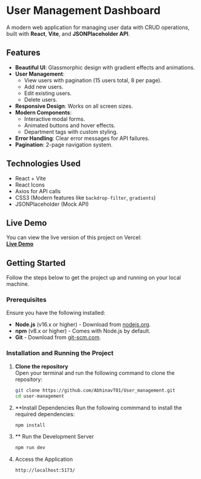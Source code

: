 # User Management Dashboard

A modern web application for managing user data with CRUD operations, built with **React**, **Vite**, and **JSONPlaceholder API**.


## Features

- **Beautiful UI**: Glassmorphic design with gradient effects and animations.
- **User Management**:
  - View users with pagination (15 users total, 8 per page).
  - Add new users.
  - Edit existing users.
  - Delete users.
- **Responsive Design**: Works on all screen sizes.
- **Modern Components**:
  - Interactive modal forms.
  - Animated buttons and hover effects.
  - Department tags with custom styling.
- **Error Handling**: Clear error messages for API failures.
- **Pagination**: 2-page navigation system.

## Technologies Used

- React + Vite
- React Icons
- Axios for API calls
- CSS3 (Modern features like `backdrop-filter`, `gradients`)
- JSONPlaceholder (Mock API)

## Live Demo

You can view the live version of this project on Vercel:  
**[Live Demo](https://user-management-sigma-kohl.vercel.app/)**

## Getting Started

Follow the steps below to get the project up and running on your local machine.

### Prerequisites

Ensure you have the following installed:

- **Node.js** (v16.x or higher) - Download from [nodejs.org](https://nodejs.org/).
- **npm** (v8.x or higher) - Comes with Node.js by default.
- **Git** - Download from [git-scm.com](https://git-scm.com/).

### Installation and Running the Project

1. **Clone the repository**  
   Open your terminal and run the following command to clone the repository:
   ```bash
   git clone https://github.com/AbhinavT01/User_management.git
   cd user-management 
2. **Install Dependencies
   Run the following commmand to install the required dependencies:
   ```bash
   npm install
3. ** Run the Development Server
   ```bash
   npm run dev
4. Access the Application
   ```bash
   http://localhost:5173/
